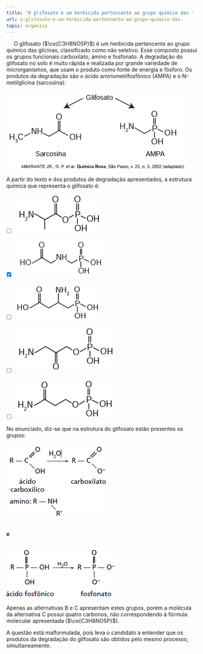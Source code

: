 ```yaml
---
title: 'O glifosato é um herbicida pertencente ao grupo químico das '
url: o-glifosato-e-um-herbicida-pertencente-ao-grupo-quimico-das-
topic: organica
---
```



     O glifosato ($\ce{C3H8NO5P}$) é um herbicida pertencente ao grupo químico das glicinas, classificado como não seletivo. Esse composto possui os grupos funcionais carboxilato, amino e fosfonato. A degradação do glifosato no solo é muito rápida e realizada por grande variedade de microrganismos, que usam o produto como fonte de energia e fósforo. Os produtos da degradação são o ácido aminometilfosfônico (AMPA) e o N-metilglicina (sarcosina):

![](97ff7a45-3289-8e97-e5f6-bbd4bbdc6058.png)

A partir do texto e dos produtos de degradação apresentados, a estrutura química que representa o glifosato é:



- [ ] ![](1d59043d-32c6-68b9-160d-df17a2192110.png)
- [x] ![](695ce687-c209-f347-7359-9792387eb740.png)
- [ ] ![](bf27e888-3c61-9ab1-1c0e-f51530a61d40.png)
- [ ] ![](35932e1d-c531-253e-b5f9-6b287253ad8d.png)
- [ ] ![](ffadd1f3-1582-f947-ff03-f5749897fd94.png)


No enunciado, diz-se que na estrutura do glifosato estão presentes os grupos:

![](72ca52e9-28e7-e40b-d844-44eb5d7d43b0.png)

\
**e**

\
![](60bd37ee-50d9-8b7b-019f-92e45a981418.png)

Apenas as alternativas B e C apresentam estes grupos, porém a molécula da alternativa C possui quatro carbonos, não correspondendo à fórmula molecular apresentada ($\ce{C3H8NO5P}$).

A questão está malformulada, pois leva o candidato a entender que os produtos da degradação do glifosato são obtidos pelo mesmo processo, simultaneamente.
